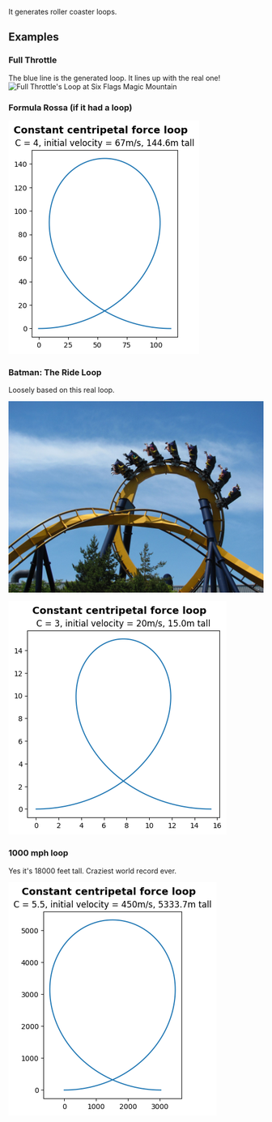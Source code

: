 It generates roller coaster loops.

## Examples

### Full Throttle

The blue line is the generated loop. It lines up with the real one!
![Full Throttle's Loop at Six Flags Magic Mountain](./pictures/full_throttle_loop.png)

### Formula Rossa (if it had a loop)

![Formula Rossa Loop](./pictures/formula_rossa_loop.png)

### Batman: The Ride Loop

Loosely based on this real loop.

![Real Batman Loop](./pictures/real_batman_loop.jpg)

![Batman Loop](./pictures/batman_loop.png)

### 1000 mph loop

Yes it's 18000 feet tall. Craziest world record ever.

![1000mph loop](./pictures/1000mph_loop.png)

